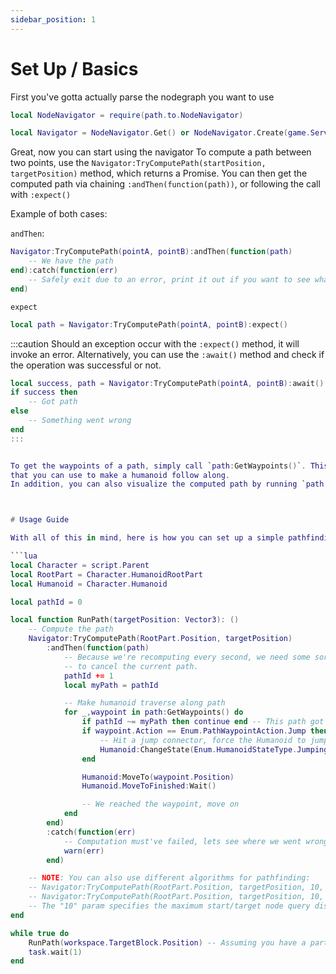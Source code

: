 ```yaml
---
sidebar_position: 1
---
```


# Set Up / Basics
First you've gotta actually parse the nodegraph you want to use
```lua
local NodeNavigator = require(path.to.NodeNavigator)

local Navigator = NodeNavigator.Get() or NodeNavigator.Create(game.ServerStorage.NodeGraph) -- Assuming a navigator was already made, or a nodegraph exists somewhere
```

Great, now you can start using the navigator
To compute a path between two points, use the `Navigator:TryComputePath(startPosition, targetPosition)` method, which returns
a Promise. You can then get the computed path via chaining `:andThen(function(path))`, or following the call with `:expect()`

Example of both cases:

`andThen`:
```lua
Navigator:TryComputePath(pointA, pointB):andThen(function(path)
	-- We have the path
end):catch(function(err)
	-- Safely exit due to an error, print it out if you want to see what went wrong.
end)
```

`expect`
```lua
local path = Navigator:TryComputePath(pointA, pointB):expect()
```

:::caution
Should an exception occur with the `:expect()` method, it will invoke an error.
Alternatively, you can use the `:await()` method and check if the operation was successful
or not.

```lua
local success, path = Navigator:TryComputePath(pointA, pointB):await()
if success then
	-- Got path
else
	-- Something went wrong
end
:::


To get the waypoints of a path, simply call `path:GetWaypoints()`. This returns an ordered array of `PathWaypoint` objects,
that you can use to make a humanoid follow along.
In addition, you can also visualize the computed path by running `path:Visualize()`.



# Usage Guide

With all of this in mind, here is how you can set up a simple pathfinding loop with a humanoid agent.

```lua
local Character = script.Parent
local RootPart = Character.HumanoidRootPart
local Humanoid = Character.Humanoid

local pathId = 0

local function RunPath(targetPosition: Vector3): ()
	-- Compute the path
	Navigator:TryComputePath(RootPart.Position, targetPosition)
		:andThen(function(path)
			-- Because we're recomputing every second, we need some sort of way
			-- to cancel the current path.
			pathId += 1
			local myPath = pathId

			-- Make humanoid traverse along path
			for _,waypoint in path:GetWaypoints() do
				if pathId ~= myPath then continue end -- This path got cancelled
				if waypoint.Action == Enum.PathWaypointAction.Jump then
					-- Hit a jump connector, force the Humanoid to jump
					Humanoid:ChangeState(Enum.HumanoidStateType.Jumping)
				end

				Humanoid:MoveTo(waypoint.Position)
				Humanoid.MoveToFinished:Wait()

				-- We reached the waypoint, move on
			end
		end)
		:catch(function(err)
			-- Computation must've failed, lets see where we went wrong
			warn(err)
		end)

	-- NOTE: You can also use different algorithms for pathfinding:
	-- Navigator:TryComputePath(RootPart.Position, targetPosition, 10, "Dijkstra")
	-- Navigator:TryComputePath(RootPart.Position, targetPosition, 10, "BFS")
	-- The "10" param specifies the maximum start/target node query distance, smaller numbers are usually more optimal.
end

while true do
	RunPath(workspace.TargetBlock.Position) -- Assuming you have a part called `TargetBlock` in the `Workspace`
	task.wait(1)
end
```
